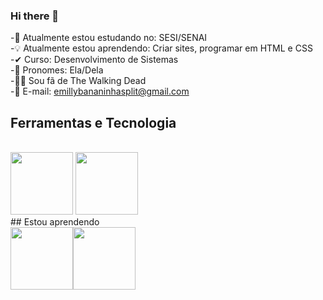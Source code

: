 ### Hi there 👋

<!--
**Emilly-Dantas/Emilly-Dantas** is a ✨ _special_ ✨ repository because its `README.md` (this file) appears on your GitHub profile.

Here are some ideas to get you started:

- 🔭 I’m currently working on ...
- 🌱 I’m currently learning ...
- 👯 I’m looking to collaborate on ...
- 🤔 I’m looking for help with ...       
- 💬 Ask me about ...
- 📫 How to reach me: ...
- 😄 Pronouns: ...
- ⚡ Fun fact: ...
-->
-📕 Atualmente estou  estudando no: SESI/SENAI
<br>
-💡 Atualmente estou aprendendo: Criar sites, programar em HTML e CSS
<br>
-✔ Curso: Desenvolvimento de Sistemas
<br>
-👧 Pronomes: Ela/Dela
<br>
-🧟‍♀️ Sou fã de The Walking Dead
<br>
-📱 E-mail: emillybananinhasplit@gmail.com
<br>
## Ferramentas e Tecnologia
<br>
<img src="https://cdn.jsdelivr.net/gh/devicons/devicon/icons/github/github-original.svg" width="100" height="100"/> <img src="https://cdn.jsdelivr.net/gh/devicons/devicon/icons/vscode/vscode-original.svg" width="100" height="100"/>
<br>
## Estou aprendendo
<br>
<img src="https://cdn.jsdelivr.net/gh/devicons/devicon/icons/html5/html5-original-wordmark.svg" widht="100" height="100"/><img src="https://cdn.jsdelivr.net/gh/devicons/devicon/icons/css3/css3-original-wordmark.svg" width="100" height="100"/>

